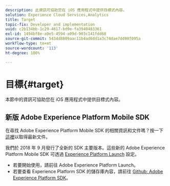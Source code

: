 ```yaml
---
description: 此資訊可協助您在 iOS 應用程式中提供目標式內容。
solution: Experience Cloud Services,Analytics
title: Target
topic-fix: Developer and implementation
uuid: c2b134bb-1c29-4617-bd9e-fa3940483361
exl-id: 1494bf8e-a9e5-4594-a09d-903c141fdd68
source-git-commit: 5434d8809aac11b4ad6dd1a3c74dae7dd98f095a
workflow-type: tm+mt
source-wordcount: '113'
ht-degree: 100%

---
```


# 目標{#target}

本節中的資訊可協助您在 iOS 應用程式中提供目標式內容。

## 新版 Adobe Experience Platform Mobile SDK

在尋找 Adobe Experience Platform Mobile SDK 的相關資訊和文件嗎？按一下[這裡](https://aep-sdks.gitbook.io/docs/)以取得最新文件。

我們於 2018 年 9 月發行了全新的 SDK 主要版本。這些新的 Adobe Experience Platform Mobile SDK 可透過 [Experience Platform Launch](https://www.adobe.com/tw/experience-platform/launch.html) 設定。

* 若要開始使用，請前往 Adobe Experience Platform Launch。
* 若要查看 Experience Platform SDK 的儲存庫內容，請前往 [Github: Adobe Experience Platform SDK](https://github.com/Adobe-Marketing-Cloud/acp-sdks)。
